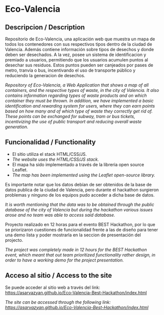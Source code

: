 # Eco-Valencia
## Descripcion / Description

Repositorio de Eco-Valencia, una aplicación web que muestra un mapa de todos los contenedores con sus respectivos tipos dentro de la ciudad de Valencia. Además contiene información sobre tipos de desechos y donde deben ser desechados. A la vez, posee un sistema de identificacion y premiado a usuarios, permitiendo que los usuarios acumulen puntos al desechar sus residuos. Estos puntos pueden ser canjeados por pases de metro, tranvía o bus, incentivando el uso de transporte público y reduciendo la generacion de desechos. 

*Repository of Eco-Valencia, a Web Application that shows a map of all containers, and the respective types of waste, in the city of Valencia. It also contains information regarding types of waste products and on which container they must be thrown. In addition, we have implemented a basic identification and rewarding system for users, where they can earn points based on how many and of which type of waste they correctly get rid of. These points can be exchanged for subway, tram or bus tickets, incentivizing the use of public transport and reducing overall waste generation.*

## Funcionalidad / Functionality
* El sitio utiliza el stack HTML/CSS/JS.
* *The website uses the HTML/CSS/JS stack.*
* El mapa ha sido implementado a través de la libreria open source Leaflet.
* *The map has been implemented using the Leaflet open-source library.*

Es importante notar que los datos debían de ser obtenidos de la base de datos publica de la ciudad de Valencia, pero durante el hackathon surgieron problemas y ninguno de los equipos pudo acceder a dicha base de datos. 

*It is worth mentioning that the data was to be obtained through the public database of the city of Valencia but during the hackathon various issues arose and no team was able to access said database.*

Proyecto realizado en 12 horas para el evento BEST Hackathon, por lo que se priorizaron cuestiones de funcionalidad frente a las de diseño para tener una demo lista y poder mostrarla en la seccion de presentación del projecto.

*The project was completely made in 12 hours for the BEST Hackathon event, which meant that out team prioritized functionality rather design, in order to have a working demo for the project presentation.*

## Acceso al sitio / Access to the site
Se puede acceder al sitio web a través del link: https://asarvazyan.github.io/Eco-Valencia-Best-Hackathon/index.html

*The site can be accessed through the following link: https://asarvazyan.github.io/Eco-Valencia-Best-Hackathon/index.html*
